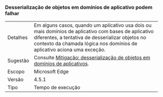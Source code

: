### <a name="deserialization-of-objects-across-appdomains-can-fail"></a>Desserialização de objetos em domínios de aplicativo podem falhar

|   |   |
|---|---|
|Detalhes|Em alguns casos, quando um aplicativo usa dois ou mais domínios de aplicativo com bases de aplicativo diferentes, a tentativa de desserializar objetos no contexto da chamada lógica nos domínios de aplicativo aciona uma exceção.|
|Sugestão|Consulte [Mitigação: desserialização de objetos em domínios de aplicativos](~/docs/framework/migration-guide/mitigation-deserialization-of-objects-across-app-domains.md).|
|Escopo|Microsoft Edge|
|Versão|4.5.1|
|Tipo|Tempo de execução|

